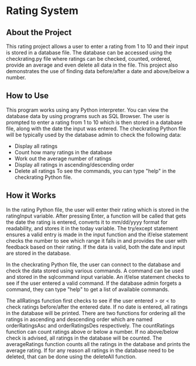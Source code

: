 # Rating System
## About the Project
This rating project allows a user to enter a rating from 1 to 10 and their input is stored in a database file. The database can be accessed using the checkrating.py file where ratings can be checked, counted, ordered, provide an average and even delete all data in the file. This project also demonstrates the use of finding data before/after a date and above/below a number.
## How to Use
This program works using any Python interpreter. You can view the database data by using programs such as SQL Browser. The user is prompted to enter a rating from 1 to 10 which is then stored in a database file, along with the date the input was entered. The checkrating Python file will be typically used by the database admin to check the following data:
- Display all ratings
- Count how many ratings in the database
- Work out the average number of ratings
- Display all ratings in ascending/descending order
- Delete all ratings
To see the commands, you can type "help" in the checkrating Python file.
## How it Works
In the rating Python file, the user will enter their rating which is stored in the ratingInput variable. After pressing Enter, a function will be called that gets the date the rating is entered, converts it to mm/dd/yyyy format for readability, and stores it in the today variable. The try/except statement ensures a valid entry is made in the input function and the if/else statement checks the number to see which range it falls in and provides the user with feedback based on their rating. If the data is valid, both the date and input are stored in the database.

In the checkrating Python file, the user can connect to the database and check the data stored using various commands. A command can be used and stored in the sqlcommand input variable. An if/else statement checks to see if the user entered a valid command. If the database admin forgets a command, they can type "help" to get a list of available commands.

The allRatings function first checks to see if the user entered > or < to check ratings before/after the entered date. If no date is entered, all ratings in the database will be printed. There are two functions for ordering all the ratings in ascending and descending order which are named orderRatingsAsc and orderRatingsDes respectively. The countRatings function can count ratings above or below a number. If no above/below check is advised, all ratings in the database will be counted. The averageRatings function counts all the ratings in the database and prints the average rating. If for any reason all ratings in the database need to be deleted, that can be done using the deleteAll function.
